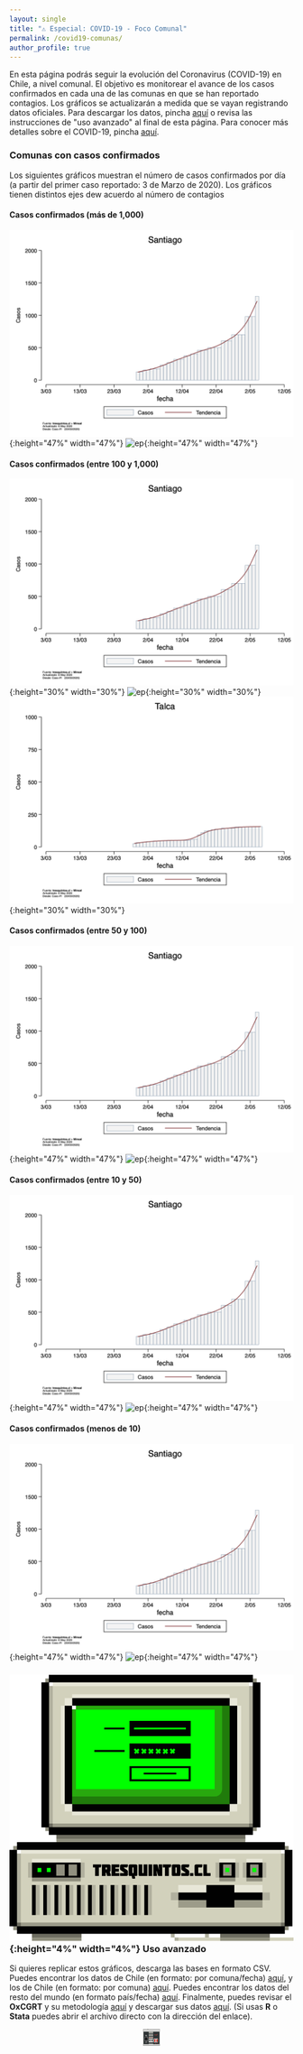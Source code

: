 ```yaml
---
layout: single
title: "⚠️ Especial: COVID-19 - Foco Comunal"
permalink: /covid19-comunas/
author_profile: true
---
```


En esta página podrás seguir la evolución del Coronavirus (COVID-19) en Chile, a nivel comunal. El objetivo es monitorear el avance de los casos confirmados en cada una de las comunas en que se han reportado contagios. Los gráficos se actualizarán a medida que se vayan registrando datos oficiales. Para descargar los datos, pincha [aquí](https://www.minsal.cl/nuevo-coronavirus-2019-ncov/casos-confirmados-en-chile-covid-19/) o revisa las instrucciones de "uso avanzado" al final de esta página. Para conocer más detalles sobre el COVID-19, pincha [aquí](https://www.minsal.cl/nuevo-coronavirus-2019-ncov/).


### Comunas con casos confirmados

Los siguientes gráficos muestran el número de casos confirmados por día (a partir del primer caso reportado: 3 de Marzo de 2020). Los gráficos tienen distintos ejes dew acuerdo al número de contagios


#### Casos confirmados (más de 1,000)

![ep](/images/covid19/comunas/Santiago.png){:height="47%" width="47%"}
![ep](/images/covid19/comunas/Puente&Alto.png){:height="47%" width="47%"}


#### Casos confirmados (entre 100 y 1,000)


![ep](/images/covid19/comunas/Santiago.png){:height="30%" width="30%"}
![ep](/images/covid19/comunas/Puente_Alto.png){:height="30%" width="30%"}
![ep](/images/covid19/comunas/Talca.png){:height="30%" width="30%"}


#### Casos confirmados (entre 50 y 100)

![ep](/images/covid19/comunas/Santiago.png){:height="47%" width="47%"}
![ep](/images/covid19/comunas/Puente_Alto.png){:height="47%" width="47%"}



#### Casos confirmados (entre 10 y 50)

![ep](/images/covid19/comunas/Santiago.png){:height="47%" width="47%"}
![ep](/images/covid19/comunas/Puente_Alto.png){:height="47%" width="47%"}


#### Casos confirmados (menos de 10)

![ep](/images/covid19/comunas/Santiago.png){:height="47%" width="47%"}
![ep](/images/covid19/comunas/Puente_Alto.png){:height="47%" width="47%"}



### ![ep](/images/pc.png){:height="4%" width="4%"} Uso avanzado

Si quieres replicar estos gráficos, descarga las bases en formato CSV. Puedes encontrar los datos de Chile (en formato: por comuna/fecha) [aquí](https://raw.githubusercontent.com/tresquintos/tresquintos.github.io/master/files/covid19_chile_fechacomuna1.csv), y los de Chile (en formato: por comuna) [aquí](https://raw.githubusercontent.com/tresquintos/tresquintos.github.io/master/files/covid19_chile_fechacomuna2.csv). Puedes encontrar los datos del resto del mundo (en formato país/fecha) [aquí](https://raw.githubusercontent.com/tresquintos/tresquintos.github.io/master/files/covid19_mundo_fechapais.csv). Finalmente, puedes revisar el **OxCGRT** y su metodología [aquí](https://www.bsg.ox.ac.uk/research/research-projects/coronavirus-government-response-tracker) y descargar sus datos [aquí](https://raw.githubusercontent.com/tresquintos/tresquintos.github.io/master/files/covid19_stringency.csv). (Si usas **R** o **Stata** puedes abrir el archivo directo con la dirección del enlace).

<style>
.aligncenter {
    text-align: center;
}
</style>
<p class="aligncenter">
    <img src="/images/nes.png" width="30" height="30" alt="konami" />
</p>
<script src="/js/topsecret.js"></script>


<!-- Favicon -->
<link rel="apple-touch-icon" sizes="180x180" href="/apple-touch-icon.png">
<link rel="icon" type="image/png" sizes="32x32" href="/favicon-32x32.png">
<link rel="icon" type="image/png" sizes="16x16" href="/favicon-16x16.png">
<link rel="manifest" href="/site.webmanifest">
<link rel="mask-icon" href="/safari-pinned-tab.svg" color="#5bbad5">
<meta name="msapplication-TileColor" content="#b91d47">
<meta name="theme-color" content="#ffffff">
